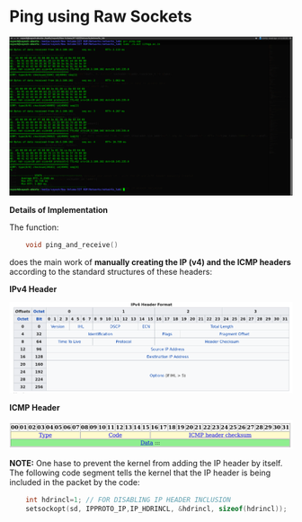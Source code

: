 <h1> Ping using Raw Sockets </h1>
<img src="https://github.com/suyashdamle/Miscellaneous/blob/master/Ping/Screenshot%20from%202018-04-04%2012-35-35.png">


**Details of Implementation**


The function:

``` cpp
	void ping_and_receive()
```
does the main work of **manually creating the IP (v4) and the ICMP headers** according to the standard structures of these headers:


**IPv4 Header**

![IP header](https://github.com/suyashdamle/Miscellaneous/blob/master/Ping/IP_hdr.png)


**ICMP Header**

![ICMP header](https://github.com/suyashdamle/Miscellaneous/blob/master/Ping/icmp-basic-headers.png)






**NOTE:** One hase to prevent the kernel from adding the IP header by itself. The following code segment tells the kernel that the IP header is being included in the packet by the code:

```cpp
	int hdrincl=1; // FOR DISABLING IP HEADER INCLUSION
  	setsockopt(sd, IPPROTO_IP,IP_HDRINCL, &hdrincl, sizeof(hdrincl));
```

